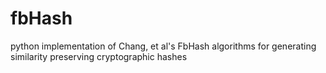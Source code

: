 # fbHash
python implementation of Chang, et al's FbHash algorithms for generating similarity preserving cryptographic hashes
